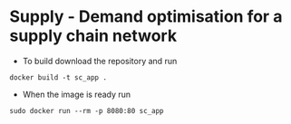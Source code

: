 # Supply - Demand optimisation for a supply chain network

- To build download the repository and run
```
docker build -t sc_app .
```

- When the image is ready run
```
sudo docker run --rm -p 8080:80 sc_app
```